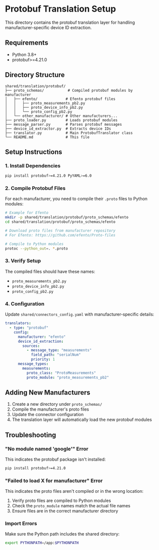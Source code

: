 # Protobuf Translation Setup

This directory contains the protobuf translation layer for handling manufacturer-specific device ID extraction.

## Requirements

- Python 3.8+
- protobuf>=4.21.0

## Directory Structure

```
shared/translation/protobuf/
├── proto_schemas/           # Compiled protobuf modules by manufacturer
│   ├── efento/             # Efento protobuf files
│   │   ├── proto_measurements_pb2.py
│   │   ├── proto_device_info_pb2.py
│   │   └── proto_config_pb2.py
│   └── other_manufacturer/ # Other manufacturers...
├── proto_loader.py         # Loads protobuf modules
├── message_parser.py       # Parses protobuf messages
├── device_id_extractor.py  # Extracts device IDs
├── translator.py           # Main ProtobufTranslator class
└── README.md               # This file
```

## Setup Instructions

### 1. Install Dependencies

```bash
pip install protobuf>=4.21.0 PyYAML>=6.0
```

### 2. Compile Protobuf Files

For each manufacturer, you need to compile their `.proto` files to Python modules:

```bash
# Example for Efento
mkdir -p shared/translation/protobuf/proto_schemas/efento
cd shared/translation/protobuf/proto_schemas/efento

# Download proto files from manufacturer repository
# For Efento: https://github.com/efento/Proto-files

# Compile to Python modules
protoc --python_out=. *.proto
```

### 3. Verify Setup

The compiled files should have these names:

- `proto_measurements_pb2.py`
- `proto_device_info_pb2.py`
- `proto_config_pb2.py`

### 4. Configuration

Update `shared/connectors_config.yaml` with manufacturer-specific details:

```yaml
translators:
  - type: "protobuf"
    config:
      manufacturer: "efento"
      device_id_extraction:
        sources:
          - message_type: "measurements"
            field_path: "serialNum"
            priority: 1
      message_types:
        measurements:
          proto_class: "ProtoMeasurements"
          proto_module: "proto_measurements_pb2"
```

## Adding New Manufacturers

1. Create a new directory under `proto_schemas/`
2. Compile the manufacturer's proto files
3. Update the connector configuration
4. The translation layer will automatically load the new protobuf modules

## Troubleshooting

### "No module named 'google'" Error

This indicates the protobuf package isn't installed:

```bash
pip install protobuf>=4.21.0
```

### "Failed to load X for manufacturer" Error

This indicates the proto files aren't compiled or in the wrong location:

1. Verify proto files are compiled to Python modules
2. Check the `proto_module` names match the actual file names
3. Ensure files are in the correct manufacturer directory

### Import Errors

Make sure the Python path includes the shared directory:

```bash
export PYTHONPATH=/app:$PYTHONPATH
```
